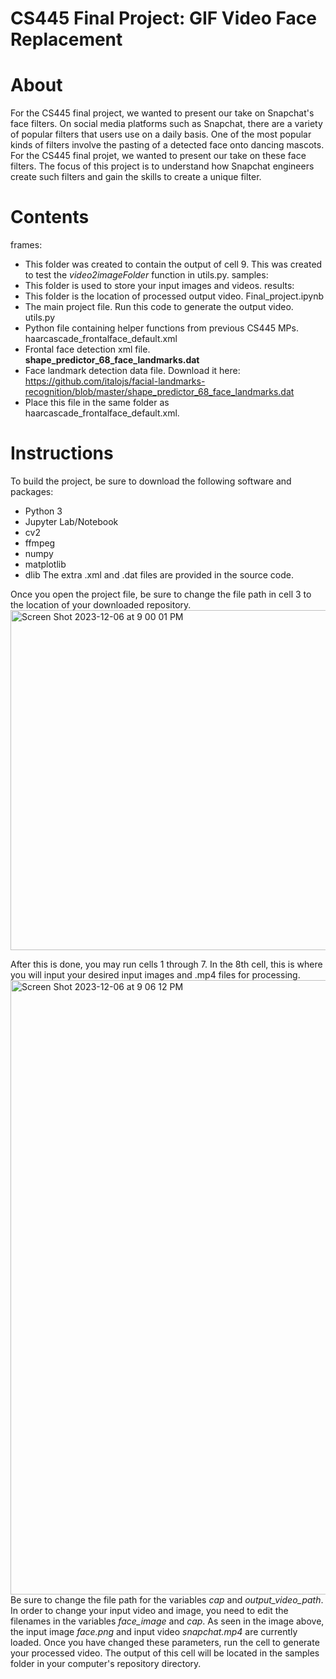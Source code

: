 # CS445 Final Project: GIF Video Face Replacement

# About
For the CS445 final project, we wanted to present our take on Snapchat's face filters. 
On social media platforms such as Snapchat, there are a variety of popular filters that users use on a daily basis. One of the most popular kinds of filters involve the pasting of a detected face onto dancing mascots. For the CS445 final projet, we wanted to present our take on these face filters. The focus of this project is to understand how Snapchat engineers create such filters and gain the skills to create a unique filter.

# Contents
frames:
 - This folder was created to contain the output of cell 9. This was created to test the *video2imageFolder* function in utils.py.
samples:
 - This folder is used to store your input images and videos.
results:
 - This folder is the location of processed output video.
Final_project.ipynb
 - The main project file. Run this code to generate the output video.
utils.py
 - Python file containing helper functions from previous CS445 MPs.
haarcascade_frontalface_default.xml
 - Frontal face detection xml file.
**shape_predictor_68_face_landmarks.dat**
 - Face landmark detection data file. Download it here: https://github.com/italojs/facial-landmarks-recognition/blob/master/shape_predictor_68_face_landmarks.dat
 - Place this file in the same folder as haarcascade_frontalface_default.xml.

# Instructions
To build the project, be sure to download the following software and packages:
 - Python 3
 - Jupyter Lab/Notebook
 - cv2
 - ffmpeg
 - numpy
 - matplotlib
 - dlib
The extra .xml and .dat files are provided in the source code.

Once you open the project file, be sure to change the file path in cell 3 to the location of your downloaded repository.
<img width="544" alt="Screen Shot 2023-12-06 at 9 00 01 PM" src="https://github.com/phan603/CS445-final-project/assets/87063643/3f1eed54-448f-4efc-891d-c07cd8a0fd9b">

After this is done, you may run cells 1 through 7. In the 8th cell, this is where you will input your desired input images and .mp4 files for processing. 
<img width="983" alt="Screen Shot 2023-12-06 at 9 06 12 PM" src="https://github.com/phan603/CS445-final-project/assets/87063643/6017b52e-455d-42ee-a11b-fba223e39591">
Be sure to change the file path for the variables *cap* and *output_video_path*. In order to change your input video and image, you need to edit the filenames in the variables *face_image* and *cap*. As seen in the image above, the input image *face.png* and input video *snapchat.mp4* are currently loaded. Once you have changed these parameters, run the cell to generate your processed video. The output of this cell will be located in the samples folder in your computer's repository directory.

